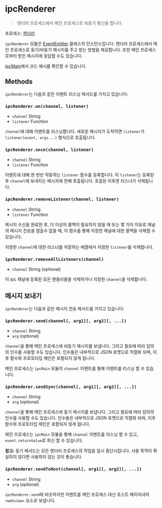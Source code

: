 # ipcRenderer

> 렌더러 프로세스에서 메인 프로세스로 비동기 통신을 합니다.

프로세스: [렌더러](../tutorial/quick-start.md#renderer-process)

`ipcRenderer` 모듈은 [EventEmitter](https://nodejs.org/api/events.html#events_class_eventemitter)
클래스의 인스턴스입니다. 렌더러 프로세스에서 메인 프로세스로 동기/비동기
메시지를 주고 받는 방법을 제공합니다. 또한 메인 프로세스로부터 받은 메시지에
응답할 수도 있습니다.

[ipcMain](ipc-main.md)에서 코드 예시를 확인할 수 있습니다.

## Methods

`ipcRenderer`는 다음과 같은 이벤트 리스닝 메서드를 가지고 있습니다:

### `ipcRenderer.on(channel, listener)`

* `channel` String
* `listener` Function

`channel`에 대해 이벤트를 리스닝합니다. 새로운 메시지가 도착하면 `listener`가
`listener(event, args...)` 형식으로 호출됩니다.

### `ipcRenderer.once(channel, listener)`

* `channel` String
* `listener` Function

이벤트에 대해 한 번만 작동하는 `listener` 함수를 등록합니다. 이 `listener`는
등록된 후 `channel`에 보내지는 메시지에 한해 호출됩니다. 호출된 이후엔 리스너가
삭제됩니다.

### `ipcRenderer.removeListener(channel, listener)`

* `channel` String
* `listener` Function

메시지 수신을 완료한 후, 더 이상의 콜백이 필요하지 않을 때 또는 몇 가지 이유로
채널의 메시지 전송을 멈출수 없을 때, 이 함수를 통해 지정한 채널에 대한 콜백을
삭제할 수 있습니다.

지정한 `channel`에 대한 리스너를 저장하는 배열에서 지정한 `listener`를 삭제합니다.

### `ipcRenderer.removeAllListeners(channel)`

* `channel` String (optional)

이 ipc 채널에 등록된 모든 핸들러들을 삭제하거나 지정한 `channel`을 삭제합니다.

## 메시지 보내기

`ipcRenderer`는 다음과 같은 메시지 전송 메서드를 가지고 있습니다:

### `ipcRenderer.send(channel[, arg1][, arg2][, ...])`

* `channel` String
* `arg` (optional)

`channel`을 통해 메인 프로세스에 비동기 메시지를 보냅니다. 그리고 필요에 따라
임의의 인수를 사용할 수도 있습니다. 인수들은 내부적으로 JSON 포맷으로 직렬화
되며, 이후 함수와 프로토타입 체인은 포함되지 않게 됩니다.

메인 프로세스는 `ipcMain` 모듈의 `channel` 이벤트를 통해
이벤트를 리스닝 할 수 있습니다.

### `ipcRenderer.sendSync(channel[, arg1][, arg2][, ...])`

* `channel` String
* `arg` (optional)

`channel`을 통해 메인 프로세스에 동기 메시지를 보냅니다. 그리고 필요에 따라
임의의 인수를 사용할 수도 있습니다. 인수들은 내부적으로 JSON 포맷으로 직렬화
되며, 이후 함수와 프로토타입 체인은 포함되지 않게 됩니다.

메인 프로세스는 `ipcMain` 모듈을 통해 `channel` 이벤트를 리스닝 할 수 있고,
`event.returnValue`로 회신 할 수 있습니다.

**참고:** 동기 메서드는 모든 렌더러 프로세스의 작업을 일시 중단시킵니다. 사용
목적이 확실하지 않다면 사용하지 않는 것이 좋습니다.

### `ipcRenderer.sendToHost(channel[, arg1][, arg2][, ...])`

* `channel` String
* `arg` (optional)

`ipcRenderer.send`와 비슷하지만 이벤트를 메인 프로세스 대신 호스트 페이지내의
`<webview>` 요소로 보냅니다.
